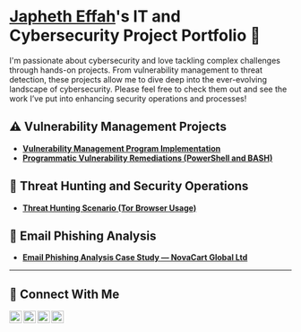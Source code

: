 # <a href="https://www.linkedin.com/in/japheth-effah/">Japheth Effah</a>'s IT and Cybersecurity Project Portfolio 🔐

I'm passionate about cybersecurity and love tackling complex challenges through hands-on projects. From vulnerability management to threat detection, these projects allow me to dive deep into the ever-evolving landscape of cybersecurity. Please feel free to check them out and see the work I’ve put into enhancing security operations and processes!


## ⚠️ Vulnerability Management Projects

- **[Vulnerability Management Program Implementation](https://github.com/jeffah-cyber/Vulnerability-management-Program)**
- **[Programmatic Vulnerability Remediations (PowerShell and BASH)](https://github.com/jeffah-cyber/Programmatic-Vulnerability-Remediations-PowerShell-and-BASH-)**

## 🚨 Threat Hunting and Security Operations

- **[Threat Hunting Scenario (Tor Browser Usage)](https://github.com/jeffah-cyber/threat-hunting-scenario-tor)**


## 🎣 Email Phishing Analysis

- **[Email Phishing Analysis Case Study — NovaCart Global Ltd](https://github.com/jeffah-cyber/email-phishing-analysis-campaign)**

<hr/>

## 🤳 Connect With Me

[<img align="left" alt="___________ | YouTube" width="22px" src="https://cdn.jsdelivr.net/npm/simple-icons@v3/icons/youtube.svg" />][youtube]
[<img align="left" alt="___________ | Twitter" width="22px" src="https://cdn.jsdelivr.net/npm/simple-icons@v3/icons/twitter.svg" />][twitter]
[<img align="left" alt="___________ | LinkedIn" width="22px" src="https://cdn.jsdelivr.net/npm/simple-icons@v3/icons/linkedin.svg" />][linkedin]
[<img align="left" alt="___________ | Instagram" width="22px" src="https://cdn.jsdelivr.net/npm/simple-icons@v3/icons/instagram.svg" />][instagram]

[twitter]: https://twitter.com/magicjaph
[youtube]:  https://www.youtube.com/channel/JaphethEffah
[instagram]: https://www.instagram.com/makaayjaph
[linkedin]: https://linkedin.com/in/japheth-effah

<!--
<img width="35" alt="image" src="https://github.com/user-attachments/assets/2f41c7cd-5ea8-4475-b451-a37161b6c3fb"> 
<img width="35" alt="image" src="https://github.com/user-attachments/assets/77649969-9910-4994-8b96-74a116cfb2a8">
-->
